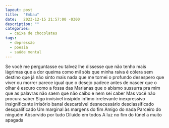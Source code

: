 ```yaml
---
layout: post
title:  "Embau"
date:   2023-12-15 21:57:00 -0300
description: ""
categories: 
  - caixa de chocolates
tags:
  - depressão
  - poesia
  - saúde mental
---
```


Se você me perguntasse eu talvez lhe dissesse 
que não tenho mais lágrimas
que a dor queima como mil sóis
que minha raiva é cólera sem destino
que já não sinto mais nada 
que me tornei o profundo desespero
que viver ou morrer parece igual
que o desejo padece antes de nascer
que o olhar é escuro como a fossa das Marianas
que o abismo sussurra pra mim
que as palavras não saem
que não caibo e nem sei caber
Mas você não procura saber
Sigo
invisível
insipido
infimo
irrelevante
inexpressivo
insignificante
irrisório
banal
descartável
desnecessário
desclassificado
desqualificado
Um marginal às margens do fim
Amigo do nada
Parceiro do ninguém
Absorvido por tudo
Diluído em todos
A luz no fim do túnel a muito apagada